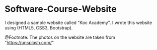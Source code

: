 # Software-Course-Website
I designed a sample website called "Koc Academy". I wrote this website using (HTML5, CSS3, Bootstrap).

@Footnote: The photos on the website are taken from "https://unsplash.com/".





















